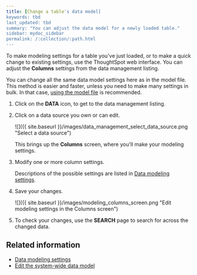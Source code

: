 ```yaml
---
title: [Change a table's data model]
keywords: tbd
last_updated: tbd
summary: "You can adjust the data model for a newly loaded table."
sidebar: mydoc_sidebar
permalink: /:collection/:path.html
---
```

To make modeling settings for a table you've just loaded, or to make a quick
change to existing settings, use the ThoughtSpot web interface. You can adjust
the **Columns** settings from the data management listing.

You can change all the same data model settings here as in the model file. This
method is easier and faster, unless you need to make many settings in bulk. In
that case, [using the model file](edit-model-file.html#) is recommended.

1. Click on the **DATA** icon, to get to the data management listing.
2. Click on a data source you own or can edit.

   ![]({{ site.baseurl }}/images/data_management_select_data_source.png "Select a data source")

    This brings up the **Columns** screen, where you'll make your modeling settings.

3. Modify one or more column settings.

   Descriptions of the possible settings are listed in [Data modeling settings](data-modeling-settings.html#).

4. Save your changes.

   ![]({{ site.baseurl }}/images/modeling_columns_screen.png "Edit modeling settings in the Columns screen")

5. To check your changes, use the **SEARCH** page to search for across the changed data.


## Related information  

* [Data modeling settings](data-modeling-settings.html#)
* [Edit the system-wide data model](edit-model-file.html#)
